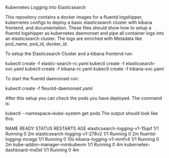Kubernetes Logging into Elasticsearch

This repository contains a docker images for a fluentd logshipper, kubernetes configs to deploy a basic elasticsearch cluster with kibana frontend, and documentation. These files should show how to setup a fluentd logshipper as kubernetes daemonset and pipe all container logs into an elasticsearch cluster. The logs are enriched with Metadata like pod_name, pod_id, docker_id.


To setup the Elasticsearch Cluster and a kibana frontend run:

kubectl create -f elastic-search-rc.yaml
kubectl create -f elasticsearch-svc.yaml
kubectl create -f kibana-rc.yaml
kubectl create -f kibana-svc.yaml



To start the fluentd daemonset run:

kubectl create -f fleuntd-daemonset.yaml

After this setup you can check the pods you have deployed. The command is:

kubectl --namespace=kube-system get pods
The output should look like this:

NAME                             READY     STATUS    RESTARTS   AGE
elasticsearch-logging-v1-15qsf   1/1       Running   0          2m
elasticsearch-logging-v1-278v2   1/1       Running   0          2m
fluentd-logging-mcegp            1/1       Running   0          10s
kibana-logging-v1-mmfv4          1/1       Running   0          2m
kube-addon-manager-minikubevm    1/1       Running   0          4m
kubernetes-dashboard-ms0el       1/1       Running   0          4m
